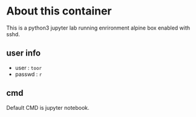# About this container

This is a python3 jupyter lab running enrironment alpine box enabled with sshd.

## user info

* user : `toor`
* passwd : `r`

## cmd
Default CMD is jupyter notebook.
